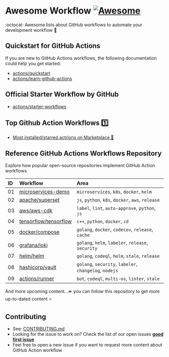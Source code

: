 # Awesome Workflow [![Awesome](https://cdn.rawgit.com/sindresorhus/awesome/d7305f38d29fed78fa85652e3a63e154dd8e8829/media/badge.svg)](https://github.com/sindresorhus/awesome)

:octocat: Awesome lists about GitHub workflows to automate your development workflow 🥰

## Quickstart for GitHub Actions

If you are new to GitHub Actions workflows, the following documentation could help you get started:

- [actions/quickstart](https://docs.github.com/en/actions/quickstart)
- [actions/learn-github-actions](https://docs.github.com/en/actions/learn-github-actions)

## Official Starter Workflow by GitHub

- [actions/starter-workflows](https://github.com/actions/starter-workflows)

## Top Github Action Workflows 1️⃣

- [Most installed/starred actrions on Marketplace 🌟](https://github.com/marketplace?category=&type=actions&verification=&query=updated%3A%3E2021-01-01+sort%3Apopularity-desc)

## Reference GitHub Actions Workflows Repository

Explore how popular open-source repositories implement GitHub Action workflows

| ID  | Workflow                                                                                                    | Area                                                   |
| :-- | :---------------------------------------------------------------------------------------------------------- | :----------------------------------------------------- |
| 01  | [microservices-demo](https://github.com/GoogleCloudPlatform/microservices-demo/tree/main/.github/workflows) | `microservices`, `k8s`, `docker`, `helm`               |
| 02  | [apache/superset](https://github.com/apache/superset/tree/master/.github/workflows)                         | `js`, `python`, `k8s`, `docker`, `aws`, `release`      |
| 03  | [aws/aws-cdk](https://github.com/aws/aws-cdk/tree/main/.github/workflows)                                   | `label`, `lint`, `auto-approve`, `python`, `js`        |
| 04  | [tensorflow/tensorflow](https://github.com/tensorflow/tensorflow/tree/master/.github/workflows)             | `c++`, `python`, `docker`, `cd`                        |
| 05  | [docker/compose](https://github.com/docker/compose/tree/main/.github/workflows)                             | `golang`, `docker`, `codecov`, `release`, `cache`      |
| 06  | [grafana/loki](https://github.com/grafana/loki/tree/main/.github/workflows)                                 | `golang`, `helm`, `labeler`, `release`, `security`     |
| 07  | [helm/helm](https://github.com/helm/helm/tree/main/.github/workflows)                                       | `golang`, `codeql`, `helm`, `stale`, `release`         |
| 08  | [hashicorp/vault](https://github.com/hashicorp/vault/tree/main/.github/workflows)                           | `golang`, `security`, `labeler`, `changelog`, `nodejs` |
| 09  | [actions/runner](https://github.com/actions/runner/tree/main/.github/workflows)                             | `bot`, `codeql`, `multi-os`, `linter`, `stale`         |

And more upcoming content...⏩ you can follow this repository to get more up-to-dated content ⭐

## Contributing

- See: [CONTRIBUTING.md](./CONTRIBUTING.md)
- Looking for the issue to work on? Check the list of our open issues [**good first issue**](https://github.com/tungbq/awesome-workflow/issues?q=is%3Aissue+is%3Aopen+label%3A%22good+first+issue%22)
- Feel free to open a new issue if you want to request more content about GitHub Action workflow
